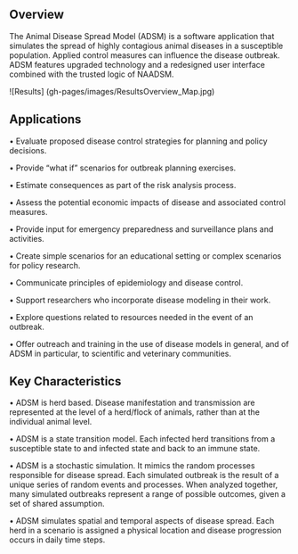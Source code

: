 
## Overview

The Animal Disease Spread Model (ADSM) is a software application that simulates the spread of highly contagious animal diseases in a susceptible population. Applied control measures can influence the disease outbreak. ADSM features upgraded technology and a redesigned user interface combined with the trusted logic of NAADSM.

![Results] (gh-pages/images/ResultsOverview_Map.jpg)

## Applications

•	Evaluate proposed disease control strategies for planning and policy decisions.

•	Provide “what if” scenarios for outbreak planning exercises.

•	Estimate consequences as part of the risk analysis process.

•	Assess the potential economic impacts of disease and associated control measures.

•	Provide input for emergency preparedness and surveillance plans and activities.

•	Create simple scenarios for an educational setting or complex scenarios for policy research.

•	Communicate principles of epidemiology and disease control.

•	Support researchers who incorporate disease modeling in their work.

•	Explore questions related to resources needed in the event of an outbreak.

•	Offer outreach and training in the use of disease models in general, and of ADSM in particular, to scientific and veterinary communities.


## Key Characteristics

•	ADSM is herd based. Disease manifestation and transmission are represented at the level of a herd/flock of animals, rather than at the individual animal level.

•	ADSM is a state transition model. Each infected herd transitions from a susceptible state to and infected state and back to an immune state.

•	ADSM is a stochastic simulation. It mimics the random processes responsible for disease spread. Each simulated outbreak is the result of a unique series of random events and processes. When analyzed together, many simulated outbreaks represent a range of possible outcomes, given a set of shared assumption. 

•	ADSM simulates spatial and temporal aspects of disease spread. Each herd in a scenario is assigned a physical location and disease progression occurs in daily time steps.
